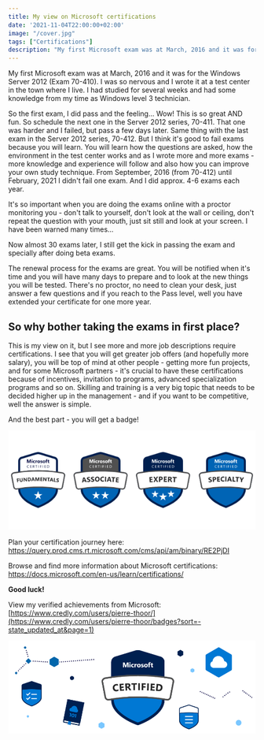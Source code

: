 ```yaml
---
title: My view on Microsoft certifications
date: '2021-11-04T22:00:00+02:00'
image: "/cover.jpg"
tags: ["Certifications"]
description: "My first Microsoft exam was at March, 2016 and it was for the Windows Server 2012 (Exam 70-410). I was so nervous and I wrote it at a test center in the town where I live. I had studied for several weeks and had some knowledge from my time as Windows level 3 technician."
---
```

My first Microsoft exam was at March, 2016 and it was for the Windows Server 2012 (Exam 70-410). I was so nervous and I wrote it at a test center in the town where I live. I had studied for several weeks and had some knowledge from my time as Windows level 3 technician. 

So the first exam, I did pass and the feeling... Wow! This is so great AND fun. So schedule the next one in the Server 2012 series, 70-411. That one was harder and I failed, but pass a few days later. Same thing with the last exam in the Server 2012 series, 70-412. But I think it's good to fail exams because you will learn. You will learn how the questions are asked, how the environment in the test center works and as I wrote more and more exams - more knowledge and experience will follow and also how you can improve your own study technique. From September, 2016 (from 70-412) until February, 2021 I didn't fail one exam. And I did approx. 4-6 exams each year. 

It's so important when you are doing the exams online with a proctor monitoring you - don't talk to yourself, don't look at the wall or ceiling, don't repeat the question with your mouth, just sit still and look at your screen. I have been warned many times... 

Now almost 30 exams later, I still get the kick in passing the exam and specially after doing beta exams. 

The renewal process for the exams are great. You will be notified when it's time and you will have many days to prepare and to look at the new things you will be tested. There's no proctor, no need to clean your desk, just answer a few questions and if you reach to the Pass level, well you have extended your certificate for one more year.

## So why bother taking the exams in first place?

This is my view on it, but I see more and more job descriptions require certifications. I see that you will get greater job offers (and hopefully more salary), you will be top of mind at other people - getting more fun projects, and for some Microsoft partners - it's crucial to have these certifications because of incentives, invitation to programs, advanced specialization programs and so on. Skilling and training is a very big topic that needs to be decided higher up in the management - and if you want to be competitive, well the answer is simple.

And the best part - you will get a badge!

![](./badge.png)

Plan your certification journey here: https://query.prod.cms.rt.microsoft.com/cms/api/am/binary/RE2PjDI 

Browse and find more information about Microsoft certifications: https://docs.microsoft.com/en-us/learn/certifications/ 

**Good luck!**

View my verified achievements from Microsoft: [https://www.credly.com/users/pierre-thoor/](https://www.credly.com/users/pierre-thoor/badges?sort=-state_updated_at&page=1)

![](./Microsoft_Certified.png)